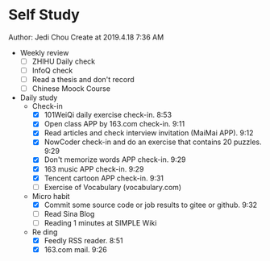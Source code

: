 # Self Study

Author: Jedi Chou
Create at 2019.4.18 7:36 AM

* Weekly review
  -[ ] ZHIHU Daily check
  -[ ] InfoQ check
  -[ ] Read a thesis and don't record
  -[ ] Chinese Moock Course

* Daily study
  * Check-in
    -[x] 101WeiQi daily exercise check-in. 8:53
    -[x] Open class APP by 163.com check-in. 9:11
    -[x] Read articles and check interview invitation (MaiMai APP). 9:12
    -[x] NowCoder check-in and do an exercise that contains 20 puzzles. 9:29
    -[x] Don't memorize words APP check-in. 9:29
    -[x] 163 music APP check-in. 9:29
    -[x] Tencent cartoon APP check-in. 9:31
    -[ ] Exercise of Vocabulary (vocabulary.com)

  * Micro habit
    -[x] Commit some source code or job results to gitee or github. 9:32
    -[ ] Read Sina Blog
    -[ ] Reading 1 minutes at SIMPLE Wiki

  * Re ding
    -[x] Feedly RSS reader. 8:51
    -[x] 163.com mail. 9:26
